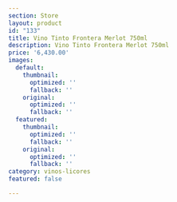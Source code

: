 ```yaml
---
section: Store
layout: product
id: "133"
title: Vino Tinto Frontera Merlot 750ml
description: Vino Tinto Frontera Merlot 750ml
price: '6,430.00'
images:
  default:
    thumbnail:
      optimized: ''
      fallback: ''
    original:
      optimized: ''
      fallback: ''
  featured:
    thumbnail:
      optimized: ''
      fallback: ''
    original:
      optimized: ''
      fallback: ''
category: vinos-licores
featured: false

---
```

